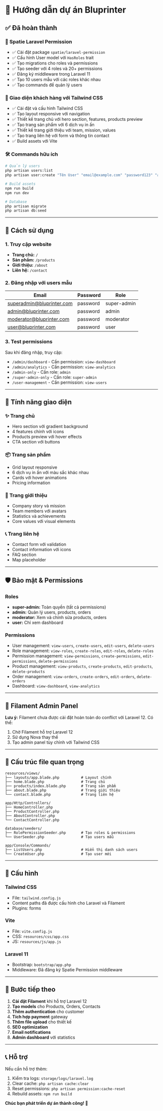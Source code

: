 # 🎉 Hướng dẫn dự án Bluprinter

## ✅ Đã hoàn thành

### 🔐 Spatie Laravel Permission

-   ✅ Cài đặt package `spatie/laravel-permission`
-   ✅ Cấu hình User model với `HasRoles` trait
-   ✅ Tạo migrations cho roles và permissions
-   ✅ Tạo seeder với 4 roles và 20+ permissions
-   ✅ Đăng ký middleware trong Laravel 11
-   ✅ Tạo 10 users mẫu với các roles khác nhau
-   ✅ Tạo commands để quản lý users

### 🎨 Giao diện khách hàng với Tailwind CSS

-   ✅ Cài đặt và cấu hình Tailwind CSS
-   ✅ Tạo layout responsive với navigation
-   ✅ Thiết kế trang chủ với hero section, features, products preview
-   ✅ Tạo trang sản phẩm với 6 dịch vụ in ấn
-   ✅ Thiết kế trang giới thiệu với team, mission, values
-   ✅ Tạo trang liên hệ với form và thông tin contact
-   ✅ Build assets với Vite

### 🛠️ Commands hữu ích

```bash
# Quản lý users
php artisan users:list
php artisan user:create "Tên User" "email@example.com" "password123" "admin"

# Build assets
npm run build
npm run dev

# Database
php artisan migrate
php artisan db:seed
```

---

## 🚀 Cách sử dụng

### 1. Truy cập website

-   **Trang chủ:** `/`
-   **Sản phẩm:** `/products`
-   **Giới thiệu:** `/about`
-   **Liên hệ:** `/contact`

### 2. Đăng nhập với users mẫu

| Email                     | Password | Role        |
| ------------------------- | -------- | ----------- |
| superadmin@bluprinter.com | password | super-admin |
| admin@bluprinter.com      | password | admin       |
| moderator@bluprinter.com  | password | moderator   |
| user@bluprinter.com       | password | user        |

### 3. Test permissions

Sau khi đăng nhập, truy cập:

-   `/admin/dashboard` - Cần permission: `view-dashboard`
-   `/admin/analytics` - Cần permission: `view-analytics`
-   `/admin-only` - Cần role: `admin`
-   `/super-admin-only` - Cần role: `super-admin`
-   `/user-management` - Cần permission: `view-users`

---

## 🎨 Tính năng giao diện

### ✨ Trang chủ

-   Hero section với gradient background
-   4 features chính với icons
-   Products preview với hover effects
-   CTA section với buttons

### 📦 Trang sản phẩm

-   Grid layout responsive
-   6 dịch vụ in ấn với màu sắc khác nhau
-   Cards với hover animations
-   Pricing information

### 👥 Trang giới thiệu

-   Company story và mission
-   Team members với avatars
-   Statistics và achievements
-   Core values với visual elements

### 📞 Trang liên hệ

-   Contact form với validation
-   Contact information với icons
-   FAQ section
-   Map placeholder

---

## 🛡️ Bảo mật & Permissions

### Roles

-   **super-admin:** Toàn quyền (tất cả permissions)
-   **admin:** Quản lý users, products, orders
-   **moderator:** Xem và chỉnh sửa products, orders
-   **user:** Chỉ xem dashboard

### Permissions

-   User management: `view-users`, `create-users`, `edit-users`, `delete-users`
-   Role management: `view-roles`, `create-roles`, `edit-roles`, `delete-roles`
-   Permission management: `view-permissions`, `create-permissions`, `edit-permissions`, `delete-permissions`
-   Product management: `view-products`, `create-products`, `edit-products`, `delete-products`
-   Order management: `view-orders`, `create-orders`, `edit-orders`, `delete-orders`
-   Dashboard: `view-dashboard`, `view-analytics`

---

## 🎯 Filament Admin Panel

**Lưu ý:** Filament chưa được cài đặt hoàn toàn do conflict với Laravel 12. Có thể:

1. Chờ Filament hỗ trợ Laravel 12
2. Sử dụng Nova thay thế
3. Tạo admin panel tùy chỉnh với Tailwind CSS

---

## 📁 Cấu trúc file quan trọng

```
resources/views/
├── layouts/app.blade.php          # Layout chính
├── home.blade.php                 # Trang chủ
├── products/index.blade.php       # Trang sản phẩm
├── about.blade.php                # Trang giới thiệu
└── contact.blade.php              # Trang liên hệ

app/Http/Controllers/
├── HomeController.php
├── ProductController.php
├── AboutController.php
└── ContactController.php

database/seeders/
├── RolePermissionSeeder.php       # Tạo roles & permissions
└── UserSeeder.php                 # Tạo users mẫu

app/Console/Commands/
├── ListUsers.php                  # Hiển thị danh sách users
└── CreateUser.php                 # Tạo user mới
```

---

## 🔧 Cấu hình

### Tailwind CSS

-   File: `tailwind.config.js`
-   Content paths đã được cấu hình cho Laravel và Filament
-   Plugins: forms

### Vite

-   File: `vite.config.js`
-   CSS: `resources/css/app.css`
-   JS: `resources/js/app.js`

### Laravel 11

-   Bootstrap: `bootstrap/app.php`
-   Middleware: Đã đăng ký Spatie Permission middleware

---

## 🚀 Bước tiếp theo

1. **Cài đặt Filament** khi hỗ trợ Laravel 12
2. **Tạo models** cho Products, Orders, Contacts
3. **Thêm authentication** cho customer
4. **Tích hợp payment** gateway
5. **Thêm file upload** cho thiết kế
6. **SEO optimization**
7. **Email notifications**
8. **Admin dashboard** với statistics

---

## 📞 Hỗ trợ

Nếu cần hỗ trợ thêm:

1. Kiểm tra logs: `storage/logs/laravel.log`
2. Clear cache: `php artisan cache:clear`
3. Reset permissions: `php artisan permission:cache-reset`
4. Rebuild assets: `npm run build`

**Chúc bạn phát triển dự án thành công! 🎉**
